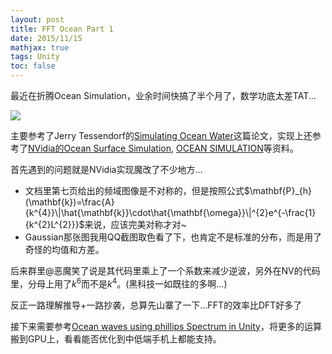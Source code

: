 ```yaml
---
layout: post
title: FFT Ocean Part 1
date: 2015/11/15
mathjax: true
tags: Unity
toc: false
---
```


最近在折腾Ocean Simulation，业余时间快搞了半个月了，数学功底太差TAT...

<!--more-->

![](/images/fft_part1.gif)

主要参考了Jerry Tessendorf的[Simulating Ocean Water](http://graphics.ucsd.edu/courses/rendering/2005/jdewall/tessendorf.pdf)这篇论文，实现上还参考了[NVidia的Ocean Surface Simulation](https://developer.nvidia.com/sites/default/files/akamai/gamedev/files/sdk/11/OceanCS_Slides.pdf), [OCEAN SIMULATION](http://www.keithlantz.net/2011/10/ocean-simulation-part-one-using-the-discrete-fourier-transform/)等资料。

首先遇到的问题就是NVidia实现魔改了不少地方...

- 文档里第七页给出的频域图像是不对称的，但是按照公式$\mathbf{P}_{h}(\mathbf{k})=\frac{A}{k^{4}}\|\hat{\mathbf{k}}\cdot\hat{\mathbf{\omega}}\|^{2}e^{-\frac{1}{k^{2}L^{2}}}$来说，应该完美对称才对~
- Gaussian那张图我用QQ截图取色看了下，也肯定不是标准的分布，而是用了奇怪的均值和方差。

后来群里@恶魔笑了说是其代码里乘上了一个系数来减少逆波，另外在NV的代码里，分母上用了$k^6$而不是$k^4$。(黑科技一如既往的多啊...)

反正一路理解推导+一路抄袭，总算先山寨了一下...FFT的效率比DFT好多了

接下来需要参考[Ocean waves using phillips Spectrum in Unity](http://scrawkblog.com/2013/08/04/ocean-waves-using-phillips-spectrum-in-unity/)，将更多的运算搬到GPU上，看看能否优化到中低端手机上都能支持。